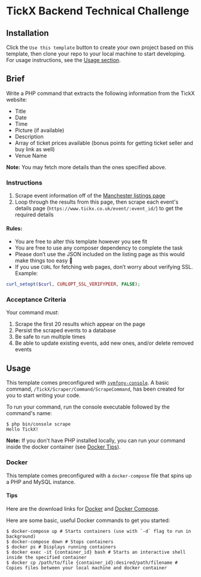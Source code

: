 # TickX Backend Technical Challenge

## Installation

Click the `Use this template` button to create your own project based on this template, then clone your repo
to your local machine to start developing. For usage instructions, see the [Usage section](#usage).

## Brief

Write a PHP command that extracts the following information from the TickX website:
- Title
- Date
- Time
- Picture (if available)
- Description
- Array of ticket prices available (bonus points for getting ticket seller and buy link as well)
- Venue Name

**Note:** You may fetch more details than the ones specified above.

### Instructions

1. Scrape event information off of the [Manchester listings page](https://www.tickx.co.uk/manchester/gigs/)
2. Loop through the results from this page, then scrape each event's details page
(`https://www.tickx.co.uk/event/:event_id/`) to get the required details

#### Rules:

- You are free to alter this template however you see fit
- You are free to use any composer dependency to complete the task
- Please don’t use the JSON included on the listing page as this would make things too easy :slightly_smiling_face:
- If you use `CURL` for fetching web pages, don’t worry about verifying SSL. Example:
```php
curl_setopt($curl, CURLOPT_SSL_VERIFYPEER, FALSE);
```

### Acceptance Criteria

Your command _must_:
1. Scrape the first 20 results which appear on the page
3. Persist the scraped events to a database
4. Be safe to run multiple times
5. Be able to update existing events, add new ones, and/or delete removed events

## Usage

This template comes preconfigured with [`symfony-console`](https://github.com/symfony/console). A basic command,
`/TickX/Scraper/Command/ScrapeCommand`, has been created for you to start writing your code.

To run your command, run the console executable followed by the command's name:
```shell script
$ php bin/console scrape
Hello TickX!
```

**Note:** If you don't have PHP installed locally, you can run your command inside the docker container
(see [Docker Tips](#tips)).

### Docker

This template comes preconfigured with a `docker-compose` file that spins up a PHP and MySQL instance.

#### Tips

Here are the download links for [Docker](https://docs.docker.com/install/) and
[Docker Compose](https://docs.docker.com/compose/install/).

Here are some basic, useful Docker commands to get you started:
```shell script
$ docker-compose up # Starts containers (use with `-d` flag to run in background)
$ docker-compose down # Stops containers
$ docker ps # Displays running containers
$ docker exec -it {container_id} bash # Starts an interactive shell inside the specified container
$ docker cp /path/to/file {container_id}:desired/path/filename # Copies files between your local machine and docker container
```
